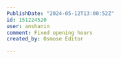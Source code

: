 ```yaml
---
PublishDate: "2024-05-12T13:00:52Z"
id: 151224520
user: anshanin
comment: Fixed opening hours
created_by: Osmose Editor

---
```

